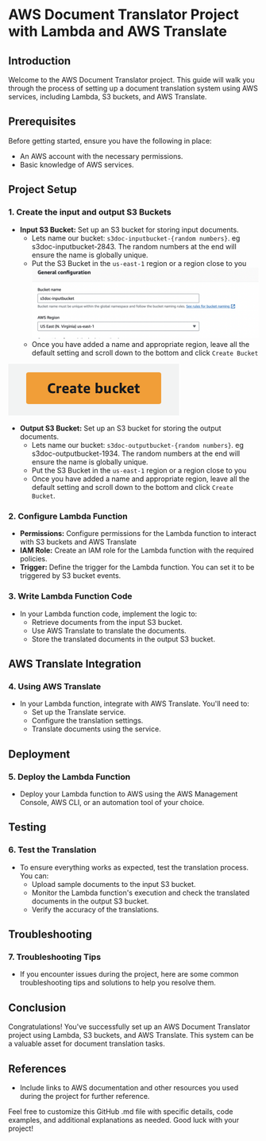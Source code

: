 # AWS Document Translator Project with Lambda and AWS Translate

## Introduction
Welcome to the AWS Document Translator project. This guide will walk you through the process of setting up a document translation system using AWS services, including Lambda, S3 buckets, and AWS Translate.

## Prerequisites
Before getting started, ensure you have the following in place:
- An AWS account with the necessary permissions.
- Basic knowledge of AWS services.

## Project Setup
### 1. Create the input and output S3 Buckets
- **Input S3 Bucket:** Set up an S3 bucket for storing input documents.
  - Lets name our bucket: `s3doc-inputbucket-{random numbers}`. eg s3doc-inputbucket-2843. The random numbers at the end will ensure the name is globally unique.
  - Put the S3 Bucket in the `us-east-1` region or a region close to you
![](https://github.com/yusufmunircloud/AWS-Projects/blob/main/img/general/s3configuration.png?raw=true)
  - Once you have added a name and appropriate region, leave all the default setting and scroll down to the bottom and click `Create Bucket`
    
![](https://github.com/yusufmunircloud/AWS-Projects/blob/main/img/general/createbucket.png?raw=true)

- **Output S3 Bucket:** Set up an S3 bucket for storing the output documents.
  - Lets name our bucket: `s3doc-outputbucket-{random numbers}`. eg s3doc-outputbucket-1934. The random numbers at the end will ensure the name is globally unique.
  - Put the S3 Bucket in the `us-east-1` region or a region close to you
  - Once you have added a name and appropriate region, leave all the default setting and scroll down to the bottom and click `Create Bucket`.




### 2. Configure Lambda Function
- **Permissions:** Configure permissions for the Lambda function to interact with S3 buckets and AWS Translate
- **IAM Role:** Create an IAM role for the Lambda function with the required policies.
- **Trigger:** Define the trigger for the Lambda function. You can set it to be triggered by S3 bucket events.

### 3. Write Lambda Function Code
- In your Lambda function code, implement the logic to:
  - Retrieve documents from the input S3 bucket.
  - Use AWS Translate to translate the documents.
  - Store the translated documents in the output S3 bucket.

## AWS Translate Integration
### 4. Using AWS Translate
- In your Lambda function, integrate with AWS Translate. You'll need to:
  - Set up the Translate service.
  - Configure the translation settings.
  - Translate documents using the service.

## Deployment
### 5. Deploy the Lambda Function
- Deploy your Lambda function to AWS using the AWS Management Console, AWS CLI, or an automation tool of your choice.

## Testing
### 6. Test the Translation
- To ensure everything works as expected, test the translation process. You can:
  - Upload sample documents to the input S3 bucket.
  - Monitor the Lambda function's execution and check the translated documents in the output S3 bucket.
  - Verify the accuracy of the translations.

## Troubleshooting
### 7. Troubleshooting Tips
- If you encounter issues during the project, here are some common troubleshooting tips and solutions to help you resolve them.

## Conclusion
Congratulations! You've successfully set up an AWS Document Translator project using Lambda, S3 buckets, and AWS Translate. This system can be a valuable asset for document translation tasks.

## References
- Include links to AWS documentation and other resources you used during the project for further reference.

Feel free to customize this GitHub .md file with specific details, code examples, and additional explanations as needed. Good luck with your project!
